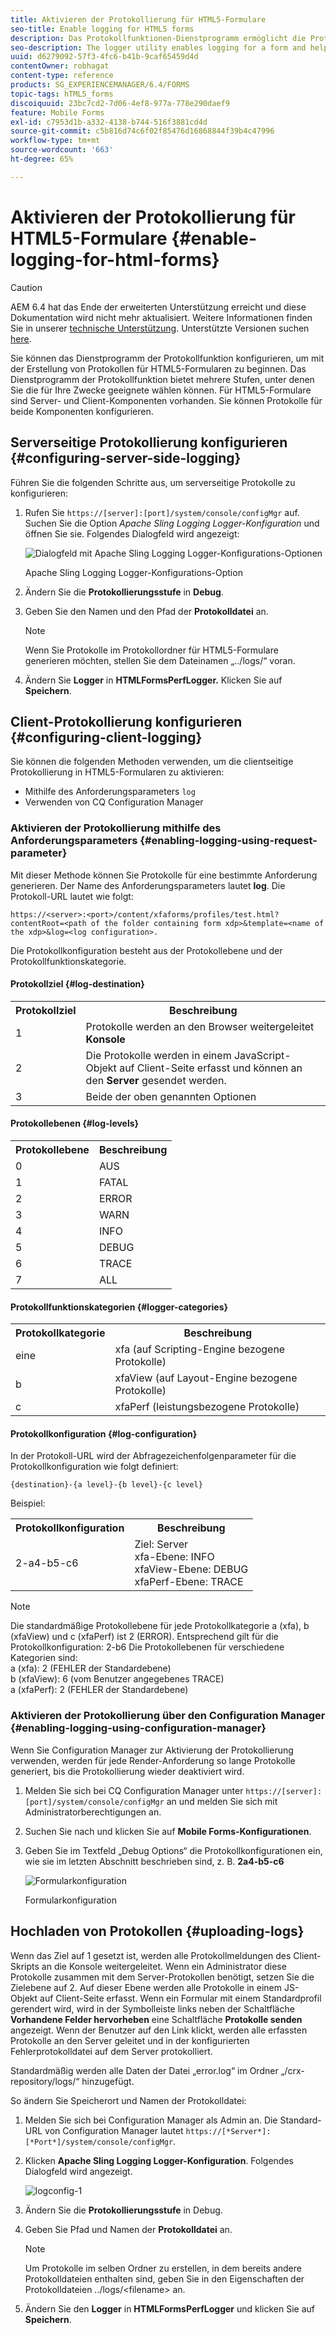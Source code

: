 ```yaml
---
title: Aktivieren der Protokollierung für HTML5-Formulare
seo-title: Enable logging for HTML5 forms
description: Das Protokollfunktionen-Dienstprogramm ermöglicht die Protokollierung für ein Formular und hilft Ihnen beim Debuggen von formularbezogenen Problemen.
seo-description: The logger utility enables logging for a form and helps you debug form-related issues.
uuid: d6279092-57f3-4fc6-b41b-9caf65459d4d
contentOwner: robhagat
content-type: reference
products: SG_EXPERIENCEMANAGER/6.4/FORMS
topic-tags: hTML5_forms
discoiquuid: 23bc7cd2-7d06-4ef8-977a-778e290daef9
feature: Mobile Forms
exl-id: c7953d1b-a332-4138-b744-516f3881cd4d
source-git-commit: c5b816d74c6f02f85476d16868844f39b4c47996
workflow-type: tm+mt
source-wordcount: '663'
ht-degree: 65%

---
```


# Aktivieren der Protokollierung für HTML5-Formulare {#enable-logging-for-html-forms}

>[!CAUTION]
>
>AEM 6.4 hat das Ende der erweiterten Unterstützung erreicht und diese Dokumentation wird nicht mehr aktualisiert. Weitere Informationen finden Sie in unserer [technische Unterstützung](https://helpx.adobe.com/de/support/programs/eol-matrix.html). Unterstützte Versionen suchen [here](https://experienceleague.adobe.com/docs/?lang=de).

Sie können das Dienstprogramm der Protokollfunktion konfigurieren, um mit der Erstellung von Protokollen für HTML5-Formularen zu beginnen. Das Dienstprogramm der Protokollfunktion bietet mehrere Stufen, unter denen Sie die für Ihre Zwecke geeignete wählen können. Für HTML5-Formulare sind Server- und Client-Komponenten vorhanden. Sie können Protokolle für beide Komponenten konfigurieren.

## Serverseitige Protokollierung konfigurieren {#configuring-server-side-logging}

Führen Sie die folgenden Schritte aus, um serverseitige Protokolle zu konfigurieren:

1. Rufen Sie `https://[server]:[port]/system/console/configMgr` auf. Suchen Sie die Option *Apache Sling Logging Logger-Konfiguration* und öffnen Sie sie. Folgendes Dialogfeld wird angezeigt:

   ![ Dialogfeld mit Apache Sling Logging Logger-Konfigurations-Optionen](assets/logconfig.png)

   Apache Sling Logging Logger-Konfigurations-Option

1. Ändern Sie die **Protokollierungsstufe** in **Debug**.

1. Geben Sie den Namen und den Pfad der **Protokolldatei** an.

   >[!NOTE]
   >
   >Wenn Sie Protokolle im Protokollordner für HTML5-Formulare generieren möchten, stellen Sie dem Dateinamen „../logs/“ voran.

1. Ändern Sie **Logger** in **HTMLFormsPerfLogger.** Klicken Sie auf **Speichern**.

## Client-Protokollierung konfigurieren {#configuring-client-logging}

Sie können die folgenden Methoden verwenden, um die clientseitige Protokollierung in HTML5-Formularen zu aktivieren:

* Mithilfe des Anforderungsparameters `log`
* Verwenden von CQ Configuration Manager

### Aktivieren der Protokollierung mithilfe des Anforderungsparameters {#enabling-logging-using-request-parameter}

Mit dieser Methode können Sie Protokolle für eine bestimmte Anforderung generieren. Der Name des Anforderungsparameters lautet **log**. Die Protokoll-URL lautet wie folgt:

`https://<server>:<port>/content/xfaforms/profiles/test.html?contentRoot=<path of the folder containing form xdp>&template=<name of the xdp>&log=<log configuration>.`

Die Protokollkonfiguration besteht aus der Protokollebene und der Protokollfunktionskategorie.

#### Protokollziel {#log-destination}

<table> 
 <tbody> 
  <tr> 
   <th><strong>Protokollziel</strong></th> 
   <th><strong>Beschreibung</strong></th> 
  </tr> 
  <tr> 
   <td>1</td> 
   <td>Protokolle werden an den Browser weitergeleitet <strong>Konsole</strong></td> 
  </tr> 
  <tr> 
   <td>2</td> 
   <td>Die Protokolle werden in einem JavaScript-Objekt auf Client-Seite erfasst und können an den <strong>Server</strong> gesendet werden. </td> 
  </tr> 
  <tr> 
   <td>3</td> 
   <td>Beide der oben genannten Optionen<br /> </td> 
  </tr> 
 </tbody> 
</table>

#### Protokollebenen {#log-levels}

<table> 
 <tbody> 
  <tr> 
   <th>Protokollebene</th> 
   <th>Beschreibung</th> 
  </tr> 
  <tr> 
   <td>0</td> 
   <td>AUS<br type="_moz" /> </td> 
  </tr> 
  <tr> 
   <td>1</td> 
   <td>FATAL<br type="_moz" /> </td> 
  </tr> 
  <tr> 
   <td>2</td> 
   <td>ERROR<br type="_moz" /> </td> 
  </tr> 
  <tr> 
   <td>3</td> 
   <td>WARN<br type="_moz" /> </td> 
  </tr> 
  <tr> 
   <td>4</td> 
   <td>INFO<br type="_moz" /> </td> 
  </tr> 
  <tr> 
   <td>5</td> 
   <td>DEBUG<br type="_moz" /> </td> 
  </tr> 
  <tr> 
   <td>6</td> 
   <td>TRACE<br type="_moz" /> </td> 
  </tr> 
  <tr> 
   <td>7</td> 
   <td>ALL<br type="_moz" /> </td> 
  </tr> 
 </tbody> 
</table>

#### Protokollfunktionskategorien {#logger-categories}

<table> 
 <tbody> 
  <tr> 
   <th>Protokollkategorie</th> 
   <th>Beschreibung</th> 
  </tr> 
  <tr> 
   <td>eine</td> 
   <td>xfa (auf Scripting-Engine bezogene Protokolle)</td> 
  </tr> 
  <tr> 
   <td>b</td> 
   <td>xfaView (auf Layout-Engine bezogene Protokolle)<br type="_moz" /> </td> 
  </tr> 
  <tr> 
   <td>c</td> 
   <td>xfaPerf (leistungsbezogene Protokolle)<br type="_moz" /> </td> 
  </tr> 
 </tbody> 
</table>

#### Protokollkonfiguration {#log-configuration}

In der Protokoll-URL wird der Abfragezeichenfolgenparameter für die Protokollkonfiguration wie folgt definiert:

`{destination}-{a level}-{b level}-{c level}`

Beispiel:

<table> 
 <tbody> 
  <tr> 
   <th>Protokollkonfiguration</th> 
   <th>Beschreibung</th> 
  </tr> 
  <tr> 
   <td>2-a4-b5-c6<br type="_moz" /> </td> 
   <td>Ziel: Server<br /> xfa-Ebene: INFO<br /> xfaView-Ebene: DEBUG<br /> xfaPerf-Ebene: TRACE</td> 
  </tr> 
 </tbody> 
</table>

>[!NOTE]
>
>Die standardmäßige Protokollebene für jede Protokollkategorie a (xfa), b (xfaView) und c (xfaPerf) ist 2 (ERROR). Entsprechend gilt für die Protokollkonfiguration: 2-b6 Die Protokollebenen für verschiedene Kategorien sind:\
>a (xfa): 2 (FEHLER der Standardebene)\
>b (xfaView): 6 (vom Benutzer angegebenes TRACE)\
>a (xfaPerf): 2 (FEHLER der Standardebene)

### Aktivieren der Protokollierung über den Configuration Manager {#enabling-logging-using-configuration-manager}

Wenn Sie Configuration Manager zur Aktivierung der Protokollierung verwenden, werden für jede Render-Anforderung so lange Protokolle generiert, bis die Protokollierung wieder deaktiviert wird.

1. Melden Sie sich bei CQ Configuration Manager unter `https://[server]:[port]/system/console/configMgr` an und melden Sie sich mit Administratorberechtigungen an.
1. Suchen Sie nach und klicken Sie auf **Mobile Forms-Konfigurationen**.
1. Geben Sie im Textfeld „Debug Options“ die Protokollkonfigurationen ein, wie sie im letzten Abschnitt beschrieben sind, z. B. **2a4-b5-c6**

   ![Formularkonfiguration](assets/forms_configuration.png)

   Formularkonfiguration

## Hochladen von Protokollen {#uploading-logs}

Wenn das Ziel auf 1 gesetzt ist, werden alle Protokollmeldungen des Client-Skripts an die Konsole weitergeleitet. Wenn ein Administrator diese Protokolle zusammen mit dem Server-Protokollen benötigt, setzen Sie die Zielebene auf 2. Auf dieser Ebene werden alle Protokolle in einem JS-Objekt auf Client-Seite erfasst. Wenn ein Formular mit einem Standardprofil gerendert wird, wird in der Symbolleiste links neben der Schaltfläche **Vorhandene Felder hervorheben** eine Schaltfläche **Protokolle senden** angezeigt. Wenn der Benutzer auf den Link klickt, werden alle erfassten Protokolle an den Server geleitet und in der konfigurierten Fehlerprotokolldatei auf dem Server protokolliert.

Standardmäßig werden alle Daten der Datei „error.log“ im Ordner „/crx-repository/logs/“ hinzugefügt.

So ändern Sie Speicherort und Namen der Protokolldatei:

1. Melden Sie sich bei Configuration Manager als Admin an. Die Standard-URL von Configuration Manager lautet `https://[*Server*]:[*Port*]/system/console/configMgr`.
1. Klicken **Apache Sling Logging Logger-Konfiguration**. Folgendes Dialogfeld wird angezeigt.

   ![logconfig-1](assets/logconfig-1.png)

1. Ändern Sie die **Protokollierungsstufe** in Debug.

1. Geben Sie Pfad und Namen der **Protokolldatei** an.

   >[!NOTE]
   >
   >Um Protokolle im selben Ordner zu erstellen, in dem bereits andere Protokolldateien enthalten sind, geben Sie in den Eigenschaften der Protokolldateien ../logs/&lt;filename> an.

1. Ändern Sie den **Logger** in **HTMLFormsPerfLogger** und klicken Sie auf **Speichern**.
